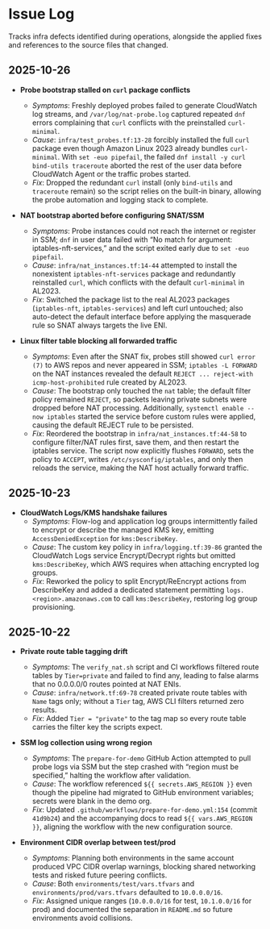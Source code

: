 # Issue Log

Tracks infra defects identified during operations, alongside the applied fixes and references to the source files that changed.

## 2025-10-26

- **Probe bootstrap stalled on `curl` package conflicts**  
  - *Symptoms*: Freshly deployed probes failed to generate CloudWatch log streams, and `/var/log/nat-probe.log` captured repeated `dnf` errors complaining that `curl` conflicts with the preinstalled `curl-minimal`.  
  - *Cause*: `infra/test_probes.tf:13-28` forcibly installed the full `curl` package even though Amazon Linux 2023 already bundles `curl-minimal`. With `set -euo pipefail`, the failed `dnf install -y curl bind-utils traceroute` aborted the rest of the user data before CloudWatch Agent or the traffic probes started.  
  - *Fix*: Dropped the redundant `curl` install (only `bind-utils` and `traceroute` remain) so the script relies on the built-in binary, allowing the probe automation and logging stack to complete.

- **NAT bootstrap aborted before configuring SNAT/SSM**  
  - *Symptoms*: Probe instances could not reach the internet or register in SSM; `dnf` in user data failed with “No match for argument: iptables-nft-services,” and the script exited early due to `set -euo pipefail`.  
  - *Cause*: `infra/nat_instances.tf:14-44` attempted to install the nonexistent `iptables-nft-services` package and redundantly reinstalled `curl`, which conflicts with the default `curl-minimal` in AL2023.  
  - *Fix*: Switched the package list to the real AL2023 packages (`iptables-nft`, `iptables-services`) and left curl untouched; also auto-detect the default interface before applying the masquerade rule so SNAT always targets the live ENI.

- **Linux filter table blocking all forwarded traffic**  
  - *Symptoms*: Even after the SNAT fix, probes still showed `curl error (7)` to AWS repos and never appeared in SSM; `iptables -L FORWARD` on the NAT instances revealed the default `REJECT ... reject-with icmp-host-prohibited` rule created by AL2023.  
  - *Cause*: The bootstrap only touched the `nat` table; the default filter policy remained `REJECT`, so packets leaving private subnets were dropped before NAT processing. Additionally, `systemctl enable --now iptables` started the service before custom rules were applied, causing the default REJECT rule to be persisted.  
  - *Fix*: Reordered the bootstrap in `infra/nat_instances.tf:44-58` to configure filter/NAT rules first, save them, and then restart the iptables service. The script now explicitly flushes `FORWARD`, sets the policy to `ACCEPT`, writes `/etc/sysconfig/iptables`, and only then reloads the service, making the NAT host actually forward traffic.

## 2025-10-23

- **CloudWatch Logs/KMS handshake failures**  
  - *Symptoms*: Flow-log and application log groups intermittently failed to encrypt or describe the managed KMS key, emitting `AccessDeniedException` for `kms:DescribeKey`.  
  - *Cause*: The custom key policy in `infra/logging.tf:39-86` granted the CloudWatch Logs service Encrypt/Decrypt rights but omitted `kms:DescribeKey`, which AWS requires when attaching encrypted log groups.  
  - *Fix*: Reworked the policy to split Encrypt/ReEncrypt actions from DescribeKey and added a dedicated statement permitting `logs.<region>.amazonaws.com` to call `kms:DescribeKey`, restoring log group provisioning.

## 2025-10-22

- **Private route table tagging drift**  
  - *Symptoms*: The `verify_nat.sh` script and CI workflows filtered route tables by `Tier=private` and failed to find any, leading to false alarms that no 0.0.0.0/0 routes pointed at NAT ENIs.  
  - *Cause*: `infra/network.tf:69-78` created private route tables with `Name` tags only; without a `Tier` tag, AWS CLI filters returned zero results.  
  - *Fix*: Added `Tier = "private"` to the tag map so every route table carries the filter key the scripts expect.

- **SSM log collection using wrong region**  
  - *Symptoms*: The `prepare-for-demo` GitHub Action attempted to pull probe logs via SSM but the step crashed with “region must be specified,” halting the workflow after validation.  
  - *Cause*: The workflow referenced `${{ secrets.AWS_REGION }}` even though the pipeline had migrated to GitHub environment variables; secrets were blank in the demo org.  
  - *Fix*: Updated `.github/workflows/prepare-for-demo.yml:154` (commit `41d9b24`) and the accompanying docs to read `${{ vars.AWS_REGION }}`, aligning the workflow with the new configuration source.

- **Environment CIDR overlap between test/prod**  
  - *Symptoms*: Planning both environments in the same account produced VPC CIDR overlap warnings, blocking shared networking tests and risked future peering conflicts.  
  - *Cause*: Both `environments/test/vars.tfvars` and `environments/prod/vars.tfvars` defaulted to `10.0.0.0/16`.  
  - *Fix*: Assigned unique ranges (`10.0.0.0/16` for test, `10.1.0.0/16` for prod) and documented the separation in `README.md` so future environments avoid collisions.
